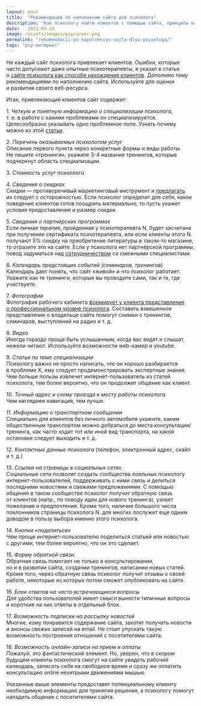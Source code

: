 ```yaml
---
layout: post
title:  "Рекомендации по наполнению сайта для психолога"
description: "Как психологу найти клиентов с помощью сайта, принципы наполнения сайта для привлечения клиентов"
date:   2012-03-10			 
image: /assets/images/psycareer.png
permalink: "rekomendacii-po-napolneniyu-sajta-dlya-psixologa/"
tags: "psy-интернет"
---
```


<p>Не&nbsp;каждый сайт психолога привлекает клиентов. Ошибки, которые часто допускают даже опытные психотерапевты, я&nbsp;указал в&nbsp;статье о&nbsp;<a href="/sposoby-naxozhdeniya-klientov-sajt-psixologa/">сайте психолога как способе нахождения клиентов</a>. Дополняю тему рекомендациями по&nbsp;наполнению сайта. Используйте для оценки и&nbsp;развития своего веб-ресурса.</p>
<p>Итак, привлекающий клиентов сайт содержит:</p>
<p>1. <em>Четкую и&nbsp;понятную информацию о&nbsp;специализации психолога</em>, т.&nbsp;е.&nbsp;в&nbsp;работе с&nbsp;какими проблемами он&nbsp;специализируется.<br/>
 Целесообразно указывать одно проблемное поле. Узнать почему можно из&nbsp;этой <a href="/uzkaya-specializaciya/" title="Как узкая специализация помогает">статьи</a>. 
</p>
<p>2. <em>Перечень оказываемых психологом услуг</em><br/>
 Описание первого пункта через конкретные формы и&nbsp;виды работы. Не&nbsp;пишите «тренинги», укажите <nobr>3-4</nobr> названия тренингов, которые подчеркнут область специализации. 
</p>
<p>3. <em>Стоимость услуг психолога</em></p>
<p>4. <em>Сведения о&nbsp;скидках</em><br/>
 Скидки&nbsp;— противоречивый маркетинговый инструмент и&nbsp;<a href="/rasprodazhi-chto-nuzhno-znat/" title="Распродажи: что нужно знать">предлагать</a> их&nbsp;следует с&nbsp;осторожностью. Если психолог определит для себя, какое поведение клиентов готов поощрить материально, то&nbsp;пусть укажет условия предоставления и&nbsp;размер скидки. 
</p>
<p>5. <em>Сведения о&nbsp;партнёрских программах</em><br/>
 Если личная терапия, пройденная у&nbsp;психотерапевта&nbsp;N, будет засчитана при получении сертификата психотерапевта, или если клиенты этого&nbsp;N. получают&nbsp;5% скидку на&nbsp;приобретение литературы в&nbsp;таком-то магазине, то&nbsp;отразите это на&nbsp;сайте. Если у&nbsp;психолога нет партнёрской программы, повод задуматься над <a href="/sposoby-naxozhdeniya-klientov-sotrudnichestvo/">сотрудничеством</a> со&nbsp;смежными специалистами. 
</p>
<p>6. <em>Календарь предстоящих событий (семинаров, тренингов)</em><br/>
 Календарь дает понять, что сайт «живой» и&nbsp;что психолог работает. Укажите как те&nbsp;тренинги, которые вы&nbsp;проводите сами, так и&nbsp;те, где участвуете. 
</p>
<p>7. <em>Фотографии</em><br/>
 Фотография рабочего кабинета <a href="/kak-oformit-kabinet-psixologa/">формирует у&nbsp;клиента представление о&nbsp;профессиональном уровне психолога</a>. Составить взвешенное представление о&nbsp;владельце сайта помогут снимки с&nbsp;тренингов, семинаров, выступлений на&nbsp;радио и&nbsp;т.&nbsp;д. 
</p>
<p>8. <em>Видео</em><br/>
 Иногда гораздо проще быть услышанным, когда вас видят и&nbsp;слышат, нежели читают. Используйте возможности web-камер и&nbsp;youtube. 
</p>
<p>9. <em>Статьи по&nbsp;теме специализации</em><br/>
 Психологу важно не&nbsp;просто написать, что он&nbsp;хорошо разбирается в&nbsp;проблеме&nbsp;Х, ему следует продемонстрировать экспертные знания. Чем больше пользы извлечет интернет-пользователь из&nbsp;статей психолога, тем более вероятно, что он&nbsp;продолжит общение как клиент. 
</p>
<p>10. <em>Точный адрес и&nbsp;схему проезда к&nbsp;месту работы психолога</em><br/>
 Чем нагляднее навигация, тем лучше. 
</p>
<p>11. <em>Информацию о&nbsp;транспортном сообщении</em><br/>
 Специально для клиентов без личного автомобиля укажите, каким общественным транспортом можно добраться до&nbsp;места консультации/тренинга, как часто ходит тот или иной вид транспорта, на&nbsp;какой остановке следует выходить и&nbsp;т.&nbsp;д. 
</p>
<p>12. <em>Контактные данные психолога</em> (телефон, электронный адрес, скайп и&nbsp;т.&nbsp;д.)</p>
<p>13.<em> Ссылки на&nbsp;страницы в&nbsp;социальных сетях</em><br/>
 Социальные сети позволят создать сообщества лояльных психологу интернет-пользователей, поддерживать с&nbsp;ними связь и&nbsp;делиться последними новостями и&nbsp;свежими предложениями. С&nbsp;помощью общения в&nbsp;таком сообществе психолог получит обратную связь от&nbsp;клиентов (напр., по&nbsp;поводу идеи для нового тренинга), узнает пожелания и&nbsp;предпочтения. Кроме того, наличие большого числа поклонников страницы психолога&nbsp;N. для многих послужит еще одним доводом в&nbsp;пользу выбора именно этого психолога. 
</p>
<p>14. <em>Кнопки «поделиться»</em><br/>
 Чем проще интернет-пользователю поделиться статьей или новостью с&nbsp;другими, тем более вероятно, что он&nbsp;это сделает. 
</p>
<p>15. <em>Форму обратной связи.</em><br/>
 Обратная связь помогает не&nbsp;только в&nbsp;консультировании, но&nbsp;и&nbsp;в&nbsp;развитии сайта, создании тренингов, написании новых статей. Кроме того, через обратную связь психолог получит отзывы о&nbsp;своей работе, некоторые из&nbsp;которых потом сможет опубликовать на&nbsp;сайте. 
</p>
<p>16. <em>Блок ответов на&nbsp;часто встречающиеся вопросы</em><br/>
 Для удобства пользователей имеет смысл вынести типичные вопросы и&nbsp;короткие на&nbsp;них ответы в&nbsp;отдельный блок. 
</p>
<p>17. <em>Возможность подписки на&nbsp;рассылку новостей</em><br/>
 Многие, кому понравится содержание сайта, захотят получать новости и&nbsp;анонсы свежих записей на&nbsp;email. Не&nbsp;стоит упускать такую возможность построения отношений с&nbsp;посетителями сайта. 
</p>
<p>18. <em>Возможность онлайн-записи на&nbsp;прием и&nbsp;оплаты</em><br/>
 Пожалуй, это фантастический элемент. Но, уверен, что в&nbsp;скором будущем клиенты психолога смогут на&nbsp;сайте увидеть рабочий календарь, записать себя на&nbsp;свободное время и&nbsp;сразу&nbsp;же оплатить консультацию online нехитрыми движениями мышью. 
</p>
<p>Указанные выше элементы предоставят потенциальному клиенту необходимую информацию для принятия решения, а&nbsp;психологу помогут наладить общение с&nbsp;посетителями сайта.</p>